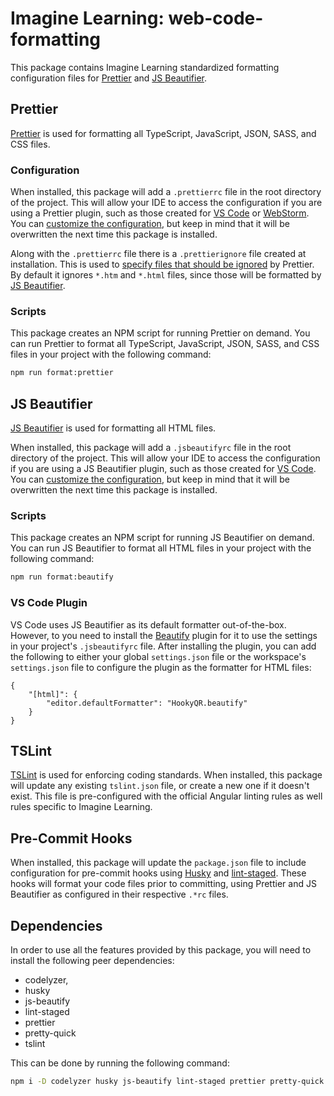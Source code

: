 # Imagine Learning: web-code-formatting
This package contains Imagine Learning standardized formatting configuration files for [Prettier](https://prettier.io) and [JS Beautifier](https://github.com/beautify-web/js-beautify).

## Prettier
[Prettier](https://github.com/prettier/prettier) is used for formatting all TypeScript, JavaScript, JSON, SASS, and CSS files.

### Configuration
When installed, this package will add a `.prettierrc` file in the root directory of the project.
This will allow your IDE to access the configuration if you are using a Prettier plugin, such as those created for [VS Code](https://marketplace.visualstudio.com/items?itemName=esbenp.prettier-vscode) or [WebStorm](https://plugins.jetbrains.com/plugin/10456-prettier).
You can [customize the configuration](https://prettier.io/docs/en/configuration.html), but keep in mind that it will be overwritten the next time this package is installed.

Along with the `.prettierrc` file there is a `.prettierignore` file created at installation.
This is used to [specify files that should be ignored](https://prettier.io/docs/en/ignore.html#ignoring-files) by Prettier. By default it ignores `*.htm` and `*.html` files, since those will be formatted by [JS Beautifier](#js-beautifier).

### Scripts
This package creates an NPM script for running Prettier on demand.
You can run Prettier to format all TypeScript, JavaScript, JSON, SASS, and CSS files in your project with the following command:
```bash
npm run format:prettier
```

## JS Beautifier
[JS Beautifier](https://github.com/beautify-web/js-beautify) is used for formatting all HTML files.

When installed, this package will add a `.jsbeautifyrc` file in the root directory of the project.
This will allow your IDE to access the configuration if you are using a JS Beautifier plugin, such as those created for [VS Code](https://marketplace.visualstudio.com/items?itemName=HookyQR.beautify).
You can [customize the configuration](https://github.com/beautify-web/js-beautify#options), but keep in mind that it will be overwritten the next time this package is installed.

### Scripts
This package creates an NPM script for running JS Beautifier on demand.
You can run JS Beautifier to format all HTML files in your project with the following command:
```bash
npm run format:beautify
```

### VS Code Plugin
VS Code uses JS Beautifier as its default formatter out-of-the-box.
However, to you need to install the [Beautify](https://marketplace.visualstudio.com/items?itemName=HookyQR.beautify) plugin for it to use the settings in your project's `.jsbeautifyrc` file.
After installing the plugin, you can add the following to either your global `settings.json` file or the workspace's `settings.json` file to configure the plugin as the formatter for HTML files:
```
{
    "[html]": {
        "editor.defaultFormatter": "HookyQR.beautify"
    }
}
```

## TSLint
[TSLint](https://github.com/palantir/tslint) is used for enforcing coding standards.
When installed, this package will update any existing `tslint.json` file, or create a new one if it doesn't exist.
This file is pre-configured with the official Angular linting rules as well rules specific to Imagine Learning.

## Pre-Commit Hooks
When installed, this package will update the `package.json` file to include configuration for pre-commit hooks using [Husky](https://github.com/typicode/husky) and [lint-staged](https://github.com/okonet/lint-staged). These hooks will format your code files prior to committing, using Prettier and JS Beautifier as configured in their respective `.*rc` files.

## Dependencies
In order to use all the features provided by this package, you will need to install the following peer dependencies:
- codelyzer,
- husky
- js-beautify
- lint-staged
- prettier
- pretty-quick
- tslint

This can be done by running the following command:
```bash
npm i -D codelyzer husky js-beautify lint-staged prettier pretty-quick tslint
```
